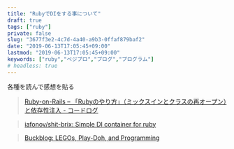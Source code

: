 ```yaml
---
title: "RubyでDIをする事について"
draft: true
tags: ["ruby"]
private: false
slug: "3677f3e2-4c7d-4a40-a9b3-0ffaf879baf2"
date: "2019-06-13T17:05:45+09:00"
lastmod: "2019-06-13T17:05:45+09:00"
keywords: ["ruby","ベジプロ","プログ","プログラム"]
# headless: true
---
```


各種を読んで感想を貼る

> [Ruby-on-Rails – 「Rubyのやり方」（ミックスインとクラスの再オープン）と依存性注入 - コードログ](https://codeday.me/jp/qa/20190124/185553.html)

> [iafonov/shit-brix: Simple DI container for ruby](https://github.com/iafonov/shit-brix)

> [Buckblog: LEGOs, Play-Doh, and Programming](http://weblog.jamisbuck.org/2008/11/9/legos-play-doh-and-programming)
